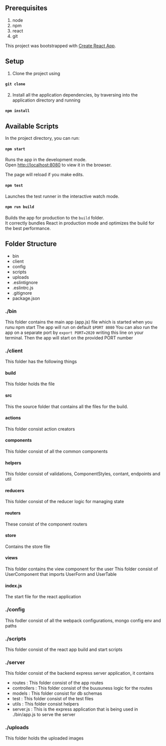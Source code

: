 ## Prerequisites
1) node
2) npm
3) react
4) git

This project was bootstrapped with [Create React App](https://github.com/facebook/create-react-app).
## Setup
1) Clone the project using 
#### `git clone`

2) Install all the application dependencies, by traversing into the application directory and running
#### `npm install`

## Available Scripts

In the project directory, you can run:

#### `npm start`

Runs the app in the development mode.<br>
Open [http://localhost:8080](http://localhost:8080) to view it in the browser.

The page will reload if you make edits.<br>

#### `npm test`

Launches the test runner in the interactive watch mode.<br>

#### `npm run build`

Builds the app for production to the `build` folder.<br>
It correctly bundles React in production mode and optimizes the build for the best performance.

## Folder Structure
- bin
- client
- config
- scripts
- uploads
- .eslintignore
- .eslintrc.js
- .gitignore
- package.json

### ./bin
  This folder contains the main app (app.js) file which is started when you runu npm start
  The app will run on default `$PORT 8080`
  You can also run the app on a separate port by 
  `export PORT=2020`
  writing this line on your terminal. Then the app will start on the provided PORT number

### ./client
  This folder has the following things
  #### build 
   This folder holds the file
  
  #### src
   This the source folder that contains all the files for the build.

  #### actions
  This folder consist action creators
  
  #### components
  This folder consist of all the common components
  
  #### helpers
  This folder consist of validations, ComponentStyles, contant, endpoints and util

  #### reducers
  This folder consist of the reducer logic for managing state

  #### routers
  These consist of the component routers

  #### store
  Contains the store file 
  #### views
  This folder contains the view component for the user
  This folder consist of UserComponent that imports
  UserForm and UserTable

  #### index.js
  The start file for the react application
### ./config
  This fodler consist of all the webpack configurations, mongo config env and paths
### ./scripts
  This folder consist of the react app build and start scripts
### ./server
  This folder consist of the backend express server application, it contains 
  - routes : This folder consist of the app routes
  - controllers : This folder consist of the buusuness logic for the routes
  - models : This folder consist for db schemas
  - test : This folder consist of the test files
  - utils : This folder consist helpers 
  - server.js : This is the express application that is being used in ./bin/app.js to serve the server
### ./uploads
This folder holds the uploaded images